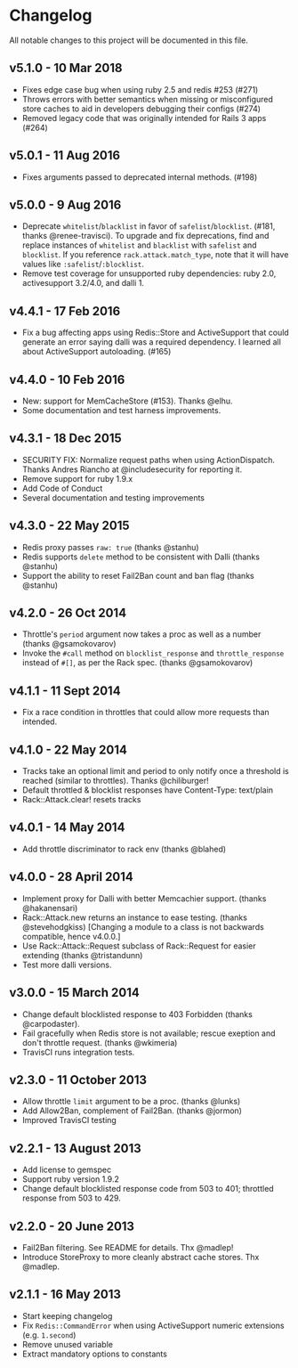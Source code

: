# Changelog
All notable changes to this project will be documented in this file.


## v5.1.0 - 10 Mar 2018

  - Fixes edge case bug when using ruby 2.5 and redis #253 (#271)
  - Throws errors with better semantics when missing or misconfigured store caches to aid in developers debugging their configs (#274)
  - Removed legacy code that was originally intended for Rails 3 apps (#264)

## v5.0.1 - 11 Aug 2016

  - Fixes arguments passed to deprecated internal methods. (#198)

## v5.0.0 - 9 Aug 2016

  - Deprecate `whitelist`/`blacklist` in favor of `safelist`/`blocklist`. (#181,
    thanks @renee-travisci).  To upgrade and fix deprecations, find and replace instances of `whitelist` and `blacklist` with `safelist` and `blocklist`. If you reference `rack.attack.match_type`, note that it will have values like `:safelist`/`:blocklist`.
  - Remove test coverage for unsupported ruby dependencies: ruby 2.0, activesupport 3.2/4.0, and dalli 1.

## v4.4.1 - 17 Feb 2016

  - Fix a bug affecting apps using Redis::Store and ActiveSupport that could generate an error
    saying dalli was a required dependency. I learned all about ActiveSupport autoloading. (#165)

## v4.4.0 - 10 Feb 2016

  - New: support for MemCacheStore (#153). Thanks @elhu.
  - Some documentation and test harness improvements.

## v4.3.1 - 18 Dec 2015
  - SECURITY FIX: Normalize request paths when using ActionDispatch. Thanks
    Andres Riancho at @includesecurity for reporting it.
  - Remove support for ruby 1.9.x
  - Add Code of Conduct
  - Several documentation and testing improvements

## v4.3.0 - 22 May 2015

  - Redis proxy passes `raw: true` (thanks @stanhu)
  - Redis supports `delete` method to be consistent with Dalli (thanks @stanhu)
  - Support the ability to reset Fail2Ban count and ban flag (thanks @stanhu)

## v4.2.0 - 26 Oct 2014
 - Throttle's `period` argument now takes a proc as well as a number (thanks @gsamokovarov)
 - Invoke the `#call` method on `blocklist_response` and `throttle_response` instead of `#[]`, as per the Rack spec. (thanks @gsamokovarov)

## v4.1.1 - 11 Sept 2014
 - Fix a race condition in throttles that could allow more requests than intended.

## v4.1.0 - 22 May 2014
 - Tracks take an optional limit and period to only notify once a threshold
   is reached (similar to throttles). Thanks @chiliburger!
 - Default throttled & blocklist responses have Content-Type: text/plain
 - Rack::Attack.clear! resets tracks

## v4.0.1 - 14 May 2014
 * Add throttle discriminator to rack env (thanks @blahed)

## v4.0.0 - 28 April 2014
 * Implement proxy for Dalli with better Memcachier support. (thanks @hakanensari)
 * Rack::Attack.new returns an instance to ease testing. (thanks @stevehodgkiss)
   [Changing a module to a class is not backwards compatible, hence v4.0.0.]
 * Use Rack::Attack::Request subclass of Rack::Request for easier extending (thanks @tristandunn)
 * Test more dalli versions.

## v3.0.0 - 15 March 2014
 * Change default blocklisted response to 403 Forbidden (thanks @carpodaster).
 * Fail gracefully when Redis store is not available; rescue exeption and don't
   throttle request. (thanks @wkimeria)
 * TravisCI runs integration tests.

## v2.3.0 - 11 October 2013
 * Allow throttle `limit` argument to be a proc. (thanks @lunks)
 * Add Allow2Ban, complement of Fail2Ban. (thanks @jormon)
 * Improved TravisCI testing

## v2.2.1 - 13 August 2013
 * Add license to gemspec
 * Support ruby version 1.9.2
 * Change default blocklisted response code from 503 to 401; throttled response
   from 503 to 429.

## v2.2.0 - 20 June 2013
 * Fail2Ban filtering. See README for details. Thx @madlep!
 * Introduce StoreProxy to more cleanly abstract cache stores. Thx @madlep.

## v2.1.1 - 16 May 2013
 * Start keeping changelog
 * Fix `Redis::CommandError` when using ActiveSupport numeric extensions (e.g. `1.second`)
 * Remove unused variable
 * Extract mandatory options to constants
